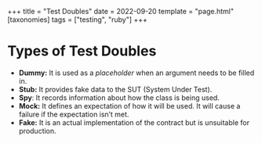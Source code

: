 +++
title = "Test Doubles"
date = 2022-09-20
template = "page.html"
[taxonomies]
tags = ["testing", "ruby"]
+++

# Types of Test Doubles

- **Dummy:** It is used as a *placeholder* when an argument needs to be filled in.
- **Stub:** It provides fake data to the SUT (System Under Test).
- **Spy**: It records information about how the class is being used.
- **Mock:** It defines an expectation of how it will be used. It will cause a failure if the expectation isn’t met.
- **Fake:** It is an actual implementation of the contract but is unsuitable for production.